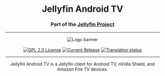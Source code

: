 <h1 align="center">Jellyfin Android TV</h1>
<h3 align="center">Part of the <a href="https://jellyfin.media">Jellyfin Project</a></h3>

---

<p align="center">
<img alt="Logo banner" src="https://raw.githubusercontent.com/jellyfin/jellyfin-ux/master/branding/SVG/banner-logo-solid.svg?sanitize=true"/>
<br/><br/>
<a href="https://github.com/jellyfin/jellyfin-androidtv"><img alt="GPL 2.0 License" src="https://img.shields.io/github/license/jellyfin/jellyfin-androidtv.svg"/></a>
<a href="https://github.com/jellyfin/jellyfin-androidtv/releases"><img alt="Current Release" src="https://img.shields.io/github/release/jellyfin/jellyfin-androidtv.svg"/></a>
<a href="https://translate.jellyfin.org/projects/jellyfin/jellyfin-androidtv/?utm_source=widget"><img src="https://translate.jellyfin.org/widgets/jellyfin/-/jellyfin-androidtv/svg-badge.svg" alt="Translation status" /></a>
</p>

---

<p align="center">
Jellyfin Android TV is a Jellyfin client for Android TV, nVidia Shield, and Amazon Fire TV devices.
</p>
